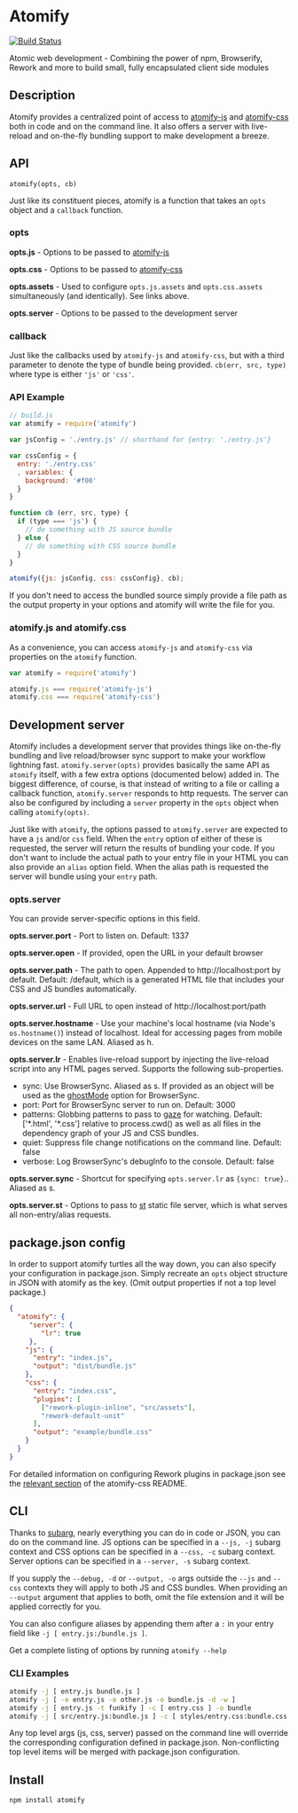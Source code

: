 Atomify
===============

[![Build Status](https://travis-ci.org/atomify/atomify.svg)](https://travis-ci.org/atomify/atomify)

Atomic web development - Combining the power of npm, Browserify, Rework and more to build small, fully encapsulated client side modules

## Description

Atomify provides a centralized point of access to [atomify-js](http://github.com/techwraith/atomify-js) and [atomify-css](http://github.com/techwraith/atomify-css) both in code and on the command line. It also offers a server with live-reload and on-the-fly bundling support to make development a breeze.

## API

`atomify(opts, cb)`

Just like its constituent pieces, atomify is a function that takes an `opts` object and a `callback` function.

### opts

**opts.js** - Options to be passed to [atomify-js](https://github.com/techwraith/atomify-js#opts)

**opts.css** - Options to be passed to [atomify-css](https://github.com/techwraith/atomify-css#opts)

**opts.assets** - Used to configure `opts.js.assets` and `opts.css.assets` simultaneously (and identically). See links above.

**opts.server** - Options to be passed to the development server

### callback

Just like the callbacks used by `atomify-js` and `atomify-css`, but with a third parameter to denote the type of bundle being provided. `cb(err, src, type)` where type is either `'js'` or `'css'`.

### API Example

```js
// build.js
var atomify = require('atomify')

var jsConfig = './entry.js' // shorthand for {entry: './entry.js'}

var cssConfig = {
  entry: './entry.css'
  , variables: {
    background: '#f00'
  }
}

function cb (err, src, type) {
  if (type === 'js') {
    // do something with JS source bundle
  } else {
    // do something with CSS source bundle
  }
}

atomify({js: jsConfig, css: cssConfig}, cb);
```

If you don't need to access the bundled source simply provide a file path as the output property in your options and atomify will write the file for you.

### atomify.js and atomify.css

As a convenience, you can access `atomify-js` and `atomify-css` via properties on the `atomify` function.

```js
var atomify = require('atomify')

atomify.js === require('atomify-js')
atomify.css === require('atomify-css')
```

## Development server

Atomify includes a development server that provides things like on-the-fly bundling and live reload/browser sync support to make your workflow lightning fast. `atomify.server(opts)` provides basically the same API as `atomify` itself, with a few extra options (documented below) added in. The biggest difference, of course, is that instead of writing to a file or calling a callback function, `atomify.server` responds to http requests. The server can also be configured by including a `server` property in the `opts` object when calling `atomify(opts)`.

Just like with `atomify`, the options passed to `atomify.server` are expected to have a `js` and/or `css` field. When the `entry` option of either of these is requested, the server will return the results of bundling your code. If you don't want to include the actual path to your entry file in your HTML you can also provide an `alias` option field. When the alias path is requested the server will bundle using your `entry` path.

### opts.server

You can provide server-specific options in this field.

**opts.server.port** - Port to listen on. Default: 1337

**opts.server.open** - If provided, open the URL in your default browser

**opts.server.path** - The path to open. Appended to http://localhost:port by default. Default: /default, which is a generated HTML file that includes your CSS and JS bundles automatically.

**opts.server.url** - Full URL to open instead of http://localhost:port/path

**opts.server.hostname** - Use your machine's local hostname (via Node's `os.hostname()`) instead of localhost. Ideal for accessing pages from mobile devices on the same LAN. Aliased as h.

**opts.server.lr** - Enables live-reload support by injecting the live-reload script into any HTML pages served. Supports the following sub-properties.

 * sync: Use BrowserSync. Aliased as s. If provided as an object will be used as the [ghostMode](https://github.com/shakyShane/browser-sync/wiki/options#ghostmode) option for BrowserSync.
 * port: Port for BrowserSync server to run on. Default: 3000
 * patterns: Globbing patterns to pass to [gaze](https://www.npmjs.org/package/gaze) for watching. Default: ['\*.html', '\*.css'] relative to process.cwd() as well as all files in the dependency graph of your JS and CSS bundles.
 * quiet: Suppress file change notifications on the command line. Default: false
 * verbose: Log BrowserSync's debugInfo to the console. Default: false

**opts.server.sync** - Shortcut for specifying `opts.server.lr` as `{sync: true}`.. Aliased as s.

**opts.server.st** - Options to pass to [st](https://www.npmjs.org/package/st) static file server, which is what serves all non-entry/alias requests.

## package.json config

In order to support atomify turtles all the way down, you can also specify your configuration in package.json. Simply recreate an `opts` object structure in JSON with atomify as the key. (Omit output properties if not a top level package.)

```json
{
  "atomify": {
  	 "server": {
  	 	"lr": true
  	 },
    "js": {
      "entry": "index.js",
      "output": "dist/bundle.js"
    },
    "css": {
      "entry": "index.css",
      "plugins": [
        ["rework-plugin-inline", "src/assets"],
        "rework-default-unit"
      ],
      "output": "example/bundle.css"
    }
  }
}
```

For detailed information on configuring Rework plugins in package.json see the [relevant section](https://github.com/Techwraith/atomify-css#packagejson-config) of the atomify-css README.

## CLI

Thanks to [subarg](https://github.com/substack/subarg), nearly everything you can do in code or JSON, you can do on the command line. JS options can be specified in a `--js, -j` subarg context and CSS options can be specified in a `--css, -c` subarg context. Server options can be specified in a `--server, -s` subarg context.

If you supply the `--debug, -d` or `--output, -o` args outside the `--js` and `--css` contexts they will apply to both JS and CSS bundles. When providing an `--output` argument that applies to both, omit the file extension and it will be applied correctly for you.

You can also configure aliases by appending them after a `:` in your entry field like `-j [ entry.js:/bundle.js ]`.

Get a complete listing of options by running `atomify --help`

### CLI Examples

```bash
atomify -j [ entry.js bundle.js ]
atomify -j [ -e entry.js -e other.js -o bundle.js -d -w ]
atomify -j [ entry.js -t funkify ] -c [ entry.css ] -o bundle
atomify -j [ src/entry.js:bundle.js ] -c [ styles/entry.css:bundle.css ] --server [ --open ]
```

Any top level args (js, css, server) passed on the command line will override the corresponding configuration defined in package.json. Non-conflicting top level items will be merged with package.json configuration.

## Install

```bash
npm install atomify
```
